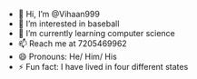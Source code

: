 - 👋 Hi, I’m @Vihaan999
- 👀 I’m interested in baseball
- 🌱 I’m currently learning computer science
- 📫 Reach me at 7205469962
- 😄 Pronouns: He/ Him/ His
- ⚡ Fun fact: I have lived in four different states

<!---
Vihaan999/Vihaan999 is a ✨ special ✨ repository because its `README.md` (this file) appears on your GitHub profile.
You can click the Preview link to take a look at your changes.
--->

